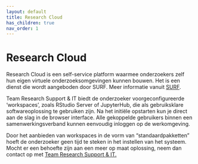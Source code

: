 ```yaml
---
layout: default
title: Research Cloud
has_children: true
nav_order: 1
---
```


# Research Cloud

Research Cloud is een self-service platform waarmee onderzoekers zelf hun eigen virtuele onderzoeksomgevingen kunnen bouwen. Het is een dienst die  wordt aangeboden door SURF. Meer informatie vanuit <a href="https://www.surf.nl/en/surf-research-cloud-collaboration-portal-for-research" class="uri">SURF</a>.

Team Research Support & IT biedt de onderzoeker voorgeconfigureerde ‘workspaces’, zoals RStudio Server of JupyterHub, die als gebruiksklare softwareoplossing te gebruiken zijn. Na het initiële opstarten kun je direct aan de slag in de browser interface. Alle gekoppelde gebruikers binnen een samenwerkingsverband kunnen eenvoudig inloggen op de werkomgeving.

Door het aanbieden van workspaces in de vorm van “standaardpakketten” hoeft de onderzoeker geen tijd te steken in het instellen van het systeem. Mocht er een behoefte zijn aan een meer op maat oplossing, neem dan contact op met [Team Research Support & IT.](mailto:onderzoeksupport@hu.nl)